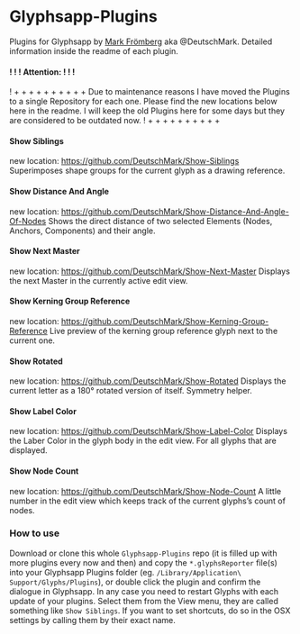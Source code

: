 # Glyphsapp-Plugins
Plugins for Glyphsapp by [Mark Frömberg](http://www.markfromberg.com/) aka @DeutschMark. Detailed information inside the readme of each plugin.

#### ! ! ! Attention: ! ! !
! + + + + + + + + + +
Due to maintenance reasons I have moved the Plugins to a single Repository for each one. Please find the new locations below here in the readme. I will keep the old Plugins here for some days but they are considered to be outdated now.
! + + + + + + + + + + 

#### Show Siblings
new location: https://github.com/DeutschMark/Show-Siblings
Superimposes shape groups for the current glyph as a drawing reference.

#### Show Distance And Angle
new location: https://github.com/DeutschMark/Show-Distance-And-Angle-Of-Nodes
Shows the direct distance of two selected Elements (Nodes, Anchors, Components) and their angle.

#### Show Next Master
new location: https://github.com/DeutschMark/Show-Next-Master
Displays the next Master in the currently active edit view.

#### Show Kerning Group Reference
new location: https://github.com/DeutschMark/Show-Kerning-Group-Reference
Live preview of the kerning group reference glyph next to the current one.

#### Show Rotated
new location: https://github.com/DeutschMark/Show-Rotated
Displays the current letter as a 180° rotated version of itself. Symmetry helper.

#### Show Label Color
new location: https://github.com/DeutschMark/Show-Label-Color
Displays the Laber Color in the glyph body in the edit view. For all glyphs that are displayed.

#### Show Node Count
new location: https://github.com/DeutschMark/Show-Node-Count
A little number in the edit view which keeps track of the current glyphs’s count of nodes.

### How to use

Download or clone this whole `Glyphsapp-Plugins` repo (it is filled up with more plugins every now and then) and copy the `*.glyphsReporter` file(s) into your Glyphsapp Plugins folder (eg. `/Library/Application\ Support/Glyphs/Plugins`), or double click the plugin and confirm the dialogue in Glyphsapp. In any case you need to restart Glyphs with each update of your plugins. Select them from the View menu, they are called something like `Show Siblings`. If you want to set shortcuts, do so in the OSX settings by calling them by their exact name.
